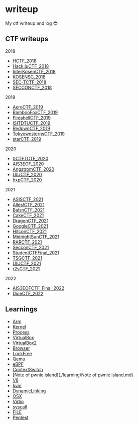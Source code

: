 # writeup
My ctf writeup and log 😎



## CTF writeups

2018

- [HCTF_2018](HCTF_2018.md)
- [Hack.luCTF_2018](Hack.luCTF_2018.md)
- [InterKosenCTF_2018](InterKosenCTF_2018.md)
- [KOSENSC_2018](KOSENSC_2018.md)
- [SEC-TCTF_2018](SEC-TCTF_2018.md)
- [SECCONCTF_2018](SECCONCTF_2018.md)

2019

- [AeroCTF_2019](AeroCTF_2019.md)
- [BambooFoxCTF_2019](BambooFoxCTF_2019.md)
- [FireshellCTF_2019](FireshellCTF_2019.md)
- [ISITDTUCTF_2019](ISITDTUCTF_2019.md)
- [RedpwnCTF_2019](RedpwnCTF_2019.md)
- [TokyowesternsCTF_2019](TokyowesternsCTF_2019.md)
- [starCTF_2019](starCTF_2019.md)

2020

- [0CTFTCTF_2020](0CTFTCTF_2020.md)
- [AIS3EOF_2020](AIS3EOF_2020.md)
- [AngstromCTF_2020](AngstromCTF_2020.md)
- [UIUCTF_2020](UIUCTF_2020.md)
- [hxpCTF_2020](hxpCTF_2020.md)

2021

- [ASISCTF_2021](ASISCTF_2021.md)
- [Alles!CTF_2021](Alles!CTF_2021.md)
- [BalsnCTF_2021](BalsnCTF_2021.md)
- [CakeCTF_2021](CakeCTF_2021.md)
- [DragonCTF_2021](DragonCTF_2021.md)
- [GoogleCTF_2021](GoogleCTF_2021.md)
- [HitconCTF_2021](HitconCTF_2021.md)
- [MidnightSunCTF_2021](MidnightSunCTF_2021.md)
- [RARCTF_2021](RARCTF_2021.md)
- [SecconCTF_2021](SecconCTF_2021.md)
- [StudentCTFFinal_2021](StudentCTFFinal_2021.md)
- [TSGCTF_2021](TSGCTF_2021.md)
- [UIUCTF_2021](UIUCTF_2021.md)
- [r2sCTF_2021](r2sCTF_2021.md)

2022

- [AIS3EOFCTF_Final_2022](AIS3EOFCTF_Final_2022.md)
- [DiceCTF_2022](DiceCTF_2022.md)



## Learnings

- [Arm](./learning/Arm.md)
- [Kernel](./learning/Kernel.md)
- [Process](./learning/Process.md)
- [VirtualBox](./learning/VirtualBox.md)
- [VirtualBox2](./learning/VirtualBox2.md)
- [Browser](./learning/Browser.md)
- [LockFree](./learning/LockFree.md)
- [Qemu](./learning/Qemu.md)
- [eBPF](./learning/eBPF.md)
- [ContextSwitch](./learning/ContextSwitch.md)
- [Note of pwnie island](./learning/Note of pwnie island.md)
- [V8](./learning/V8.md)
- [kvm](./learning/kvm.md)
- [DynamicLinking](./learning/DynamicLinking.md)
- [OSX](./learning/OSX.md)
- [Virtio](./learning/Virtio.md)
- [syscall](./learning/syscall.md)
- [FILE](./learning/FILE.md)
- [Pentest](./learning/Pentest.md)
